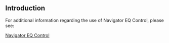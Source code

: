 ## Introduction

For additional information regarding the use of Navigator EQ Control, please see: 

[Navigator EQ Control][1]










[1]:	[https://musical-potato-93lyp9g.pages.github.io/#proxy-specific-information-the-amplifier-proxy-and-navigator-eq-controls]